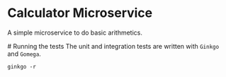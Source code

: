 # Calculator Microservice

A simple microservice to do basic arithmetics.

# Running the tests
The unit and integration tests are written with `Ginkgo` and `Gomega`.

```
ginkgo -r
```
